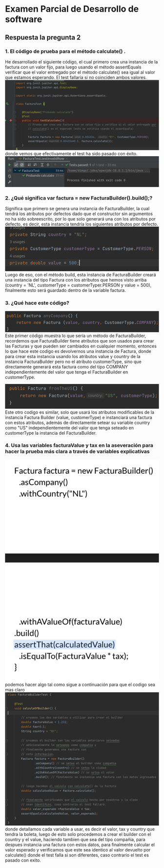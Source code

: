 
# Examen Parcial de Desarrollo de software
## Respuesta la pregunta 2

### 1. El código de prueba para el método calculate() .
He desarrollado el siguiente código, el cual primero crea una instancia de la factura con un valor fijo, para luego
usando el método assertEquals verificar que el valor entregado por el método calculate() sea igual al valor que
estamos esperando. El test fallaría si no coinciden ambos valores.
![Coverage 1](images/testCalculate.png)
donde vemos que efectivamente el test ha sido pasado con éxito.
![Coverage 1](images/OutputTestCalculate.png)

### 2. ¿Qué significa var factura = new FacturaBuilder().build();?
Significa que primero se genera una instancia de FacturaBuilder, la cual tendrá los atributos por defectos dado que el
constructor sin argumentos no ha sido sobreescrito, por lo que solo generará una con los atributos por defecto, es decir,
esta instancia tendría los siguientes atributos por defecto.
![Coverage 1](images/FacturaBuilder.png)
Luego de eso, con el método build, esta instancia de FacturaBuilder creará una instancia del tipo Factura con los
atributos que hemos visto arriba (country = 'NL', customerType = customerTyper.PERSON y value = 500), finalmente esto
será guardado dentro de la variable factura.

### 3. ¿Qué hace este código?
![Coverage 1](images/anyCompany.png)
Este primer código muestra lo que sería un método de FacturaBuilder, recordemos que FacturaBuilder tiene atributos que
son usados para crear las Facturas y que pueden ser cambiados en cualquier momento, entonces lo que hace este codigo es
devolvernos una instancia de Factura, donde para crear esta instancia usando los atributos value y country de la 
instancia FacturaBuilder pero no el atributo customerType, sino que directamente generará esta factura como del tipo
COMPANY independientemente del valor que tenga el FacturaBuilder en customerType.

![Coverage 1](images/fromTheUS.png)
Este otro codigo es similar, solo que usará los atributos modificables de la instancia
Factura Builder (value, customerType) e instanciará una factura con estos atributos, además de 
directamente setear su variable country como "US" independientemente del valor que tenga seteado en customerType la 
instancia del FacturaBuilder.

### 4. Usa las variables facturaValue y tax en la aseveración para hacer la prueba más clara a través de variables explicativas
![Coverage 1](images/pregunta4.png)
podemos hacer algo tal como sigue a continuación para que el codigo sea mas claro
![Coverage 1](images/BuilderTest.png)
donde detallamos cada variable a usar, es decir el valor, tax y country que tendra la boleta, luego de esto solo 
procedemos a crear el builder con el country y el value, haciendo tambien que sea del tipo compañia, para despues
instancia una factura con estos datos, para finalmente calcular el valor esperado y verificamos que este sea identico 
al valor devuelto por calculate() donde el test falla si son diferentes, caso contrario el test es pasado con exito.